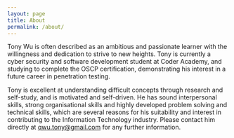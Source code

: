 ```yaml
---
layout: page
title: About
permalink: /about/
---
```


Tony Wu is often described as an ambitious and passionate learner with the willingness and dedication to strive to new heights. Tony is currently a cyber security and software development student at Coder Academy, and studying to complete the OSCP certification, demonstrating his interest in a future career in penetration testing. 

Tony is excellent at understanding difficult concepts through research and self-study, and is motivated and self-driven. He has sound interpersonal skills, strong organisational skills and highly developed problem solving and technical skills, which are several reasons for his suitability and interest in contributing to the Information Technology industry. Please contact him directly at qwu.tony@gmail.com for any further information.

<!-- This is the base Jekyll theme. You can find out more info about customizing your Jekyll theme, as well as basic Jekyll usage documentation at [jekyllrb.com](https://jekyllrb.com/)

You can find the source code for Minima at GitHub:
[jekyll][jekyll-organization] /
[minima](https://github.com/jekyll/minima)

You can find the source code for Jekyll at GitHub:
[jekyll][jekyll-organization] /
[jekyll](https://github.com/jekyll/jekyll)


[jekyll-organization]: https://github.com/jekyll -->
